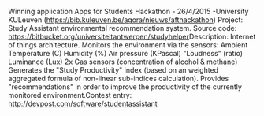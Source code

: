 Winning application
Apps for Students Hackathon - 26/4/2015 - ​University KULeuven (https://bib.kuleuven.be/agora/nieuws/afthackathon​)
Project: Study Assistant environmental recommendation system.
Source code: https://bitbucket.org/universiteitantwerpen/studyhelper​
Description:
Internet of things architecture.
Monitors the environment via the sensors:
Ambient Temperature (C)
Humidity (%)
Air pressure (KPascal)
"Loudness" (ratio)
Luminance (Lux)
2x Gas sensors (concentration of alcohol & methane)​
Generates the "Study Productivity" index (based on an weighted aggregated formula of non-linear sub-indices calculation).
Provides "recommendations" in order to improve the productivity of the currently monitored environment.​​
Contest entry: http://devpost.com/software/studentassistant​